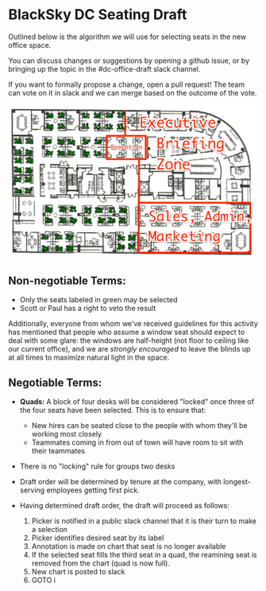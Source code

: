 # BlackSky DC Seating Draft
Outlined below is the algorithm we will use for selecting seats in the new office space.

You can discuss changes or suggestions by opening a github issue, or by bringing up the topic in the #dc-office-draft slack channel.

If you want to formally propose a change, open a pull request! The team can vote on it in slack and we can merge based on the outcome of the vote.

![Labeled floorplan](./labeled_seats.png)

## Non-negotiable Terms:

+ Only the seats labeled in green may be selected
+ Scott or Paul has a right to veto the result

Additionally, everyone from whom we've received guidelines for this activity has mentioned that
people who assume a window seat should expect to deal with some glare:
the windows are half-height (not floor to ceiling like our current
office), and we are *strongly encouraged* to leave the blinds up at all times to
maximize natural light in the space.

## Negotiable Terms:

+ **Quads:** A block of four desks will be considered "locked" once three of the
  four seats have been selected. This is to ensure that:
  - New hires can be seated close to the people with whom they'll be working most closely
  - Teammates coming in from out of town will have room to sit with their teammates

+ There is no "locking" rule for groups two desks

+ Draft order will be determined by tenure at the company, with longest-serving employees getting first pick.

+ Having determined draft order, the draft will proceed as follows:
  1. Picker is notified in a public slack channel that it is their turn to make a selection
  2. Picker identifies desired seat by its label
  3. Annotation is made on chart that seat is no longer available
  4. If the selected seat fills the third seat in a quad, the reamining seat is removed from the chart (quad is now full).
  5. New chart is posted to slack
  6. GOTO i
